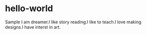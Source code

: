 # hello-world
Sample 
 I am dreamer.I like story reading.I like to teach.I love making designs.I have interst in art.
